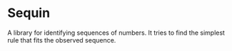 # Sequin

A library for identifying sequences of numbers. It tries to find the simplest rule that fits the observed sequence.
